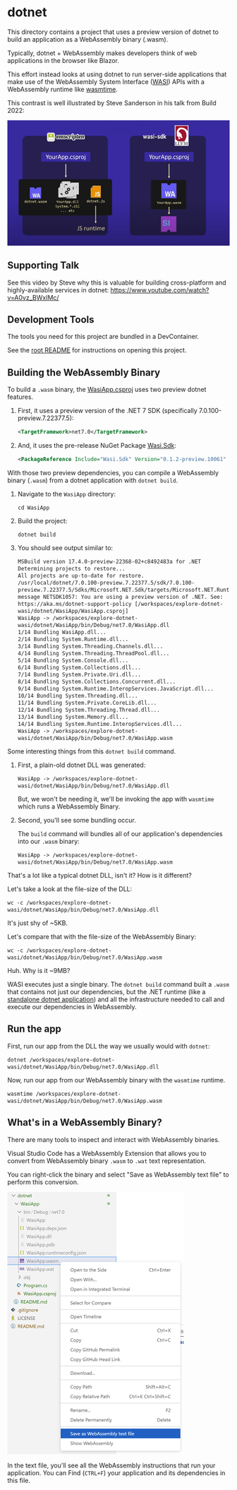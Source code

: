 # dotnet

This directory contains a project that uses a preview version of dotnet to build an application as a WebAssembly binary (.wasm).

Typically, dotnet + WebAssembly makes developers think of web applications in the browser like Blazor.

This effort instead looks at using dotnet to run server-side applications that make use of the WebAssembly System Interface ([WASI](https://github.com/WebAssembly/WASI)) APIs with a WebAssembly runtime like [wasmtime](https://github.com/bytecodealliance/wasmtime).

This contrast is well illustrated by Steve Sanderson in his talk from Build 2022:

[![Blazor compared with WASI](../img/wasi-sdk.png)](https://www.youtube.com/watch?v=A0vz_BWxIMc)

## Supporting Talk

See this video by Steve why this is valuable for building cross-platform and highly-available services in dotnet: <https://www.youtube.com/watch?v=A0vz_BWxIMc/>

## Development Tools

The tools you need for this project are bundled in a DevContainer. 

See the [root README](../README.md#development-tools) for instructions on opening this project.

## Building the WebAssembly Binary

To build a `.wasm` binary, the [WasiApp.csproj](WasiApp.csproj) uses two preview dotnet features.

1. First, it uses a preview version of the .NET 7 SDK (specifically 7.0.100-preview.7.22377.5):

    ```xml
    <TargetFramework>net7.0</TargetFramework>
    ```

1. And, it uses the pre-release NuGet Package [Wasi.Sdk](https://www.nuget.org/packages/Wasi.Sdk/0.1.1):

    ```xml
    <PackageReference Include="Wasi.Sdk" Version="0.1.2-preview.10061" />
    ```

With those two preview dependencies, you can compile a WebAssembly binary (`.wasm`) from a dotnet application with `dotnet build`.

1. Navigate to the `WasiApp` directory:

    ```plaintext
    cd WasiApp
    ```

1. Build the project:

    ```plaintext
    dotnet build
    ```

1. You should see output similar to:

    ```plaintext
    MSBuild version 17.4.0-preview-22368-02+c8492483a for .NET
    Determining projects to restore...
    All projects are up-to-date for restore.
    /usr/local/dotnet/7.0.100-preview.7.22377.5/sdk/7.0.100-preview.7.22377.5/Sdks/Microsoft.NET.Sdk/targets/Microsoft.NET.RuntimeIdentifierInference.targets(219,5): message NETSDK1057: You are using a preview version of .NET. See: https://aka.ms/dotnet-support-policy [/workspaces/explore-dotnet-wasi/dotnet/WasiApp/WasiApp.csproj]
    WasiApp -> /workspaces/explore-dotnet-wasi/dotnet/WasiApp/bin/Debug/net7.0/WasiApp.dll
    1/14 Bundling WasiApp.dll...
    2/14 Bundling System.Runtime.dll...
    3/14 Bundling System.Threading.Channels.dll...
    4/14 Bundling System.Threading.ThreadPool.dll...
    5/14 Bundling System.Console.dll...
    6/14 Bundling System.Collections.dll...
    7/14 Bundling System.Private.Uri.dll...
    8/14 Bundling System.Collections.Concurrent.dll...
    9/14 Bundling System.Runtime.InteropServices.JavaScript.dll...
    10/14 Bundling System.Threading.dll...
    11/14 Bundling System.Private.CoreLib.dll...
    12/14 Bundling System.Threading.Thread.dll...
    13/14 Bundling System.Memory.dll...
    14/14 Bundling System.Runtime.InteropServices.dll...
    WasiApp -> /workspaces/explore-dotnet-wasi/dotnet/WasiApp/bin/Debug/net7.0/WasiApp.wasm
    ```

Some interesting things from this `dotnet build` command. 

1. First, a plain-old dotnet DLL was generated:

    ```plaintext
    WasiApp -> /workspaces/explore-dotnet-wasi/dotnet/WasiApp/bin/Debug/net7.0/WasiApp.dll
    ```

    But, we won't be needing it, we'll be invoking the app with `wasmtime` which runs a WebAssembly Binary.

1. Second, you'll see some bundling occur.

    The `build` command will bundles all of our application's dependencies into our `.wasm` binary:

    ```plaintext
    WasiApp -> /workspaces/explore-dotnet-wasi/dotnet/WasiApp/bin/Debug/net7.0/WasiApp.wasm
    ```

That's a lot like a typical dotnet DLL, isn't it? How is it different?

Let's take a look at the file-size of the DLL:

```plaintext
wc -c /workspaces/explore-dotnet-wasi/dotnet/WasiApp/bin/Debug/net7.0/WasiApp.dll
```

It's just shy of ~5KB.

Let's compare that with the file-size of the WebAssembly Binary:

```plaintext
wc -c /workspaces/explore-dotnet-wasi/dotnet/WasiApp/bin/Debug/net7.0/WasiApp.wasm
```

Huh. Why is it ~9MB?

WASI executes just a single binary. The `dotnet build` command built a `.wasm` that contains not just our dependencies, but the .NET runtime (like a [standalone dotnet application](https://learn.microsoft.com/en-us/dotnet/core/deploying/single-file/overview?tabs=cli)) and all the infrastructure needed to call and execute our dependencies in WebAssembly.

## Run the app

First, run our app from the DLL the way we usually would with `dotnet`:

```plaintext
dotnet /workspaces/explore-dotnet-wasi/dotnet/WasiApp/bin/Debug/net7.0/WasiApp.dll
```

Now, run our app from our WebAssembly binary with the `wasmtime` runtime.

```plaintext
wasmtime /workspaces/explore-dotnet-wasi/dotnet/WasiApp/bin/Debug/net7.0/WasiApp.wasm
```

## What's in a WebAssembly Binary?

There are many tools to inspect and interact with WebAssembly binaries.

Visual Studio Code has a WebAssembly Extension that allows you to convert from WebAssembly binary `.wasm` to `.wat` text representation.

You can right-click the binary and select "Save as WebAssembly text file" to perform this conversion.

![WebAssembly Visual Studio Code Extension](../img/webassembly-extension-text-file.png)

In the text file, you'll see all the WebAssembly instructions that run your application. You can Find (`CTRL+F`) your application and its dependencies in this file.